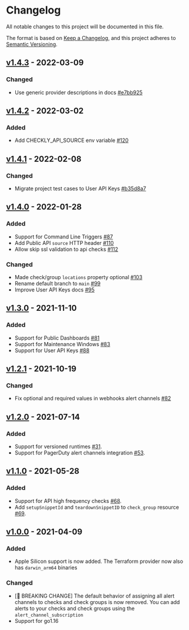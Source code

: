 # Changelog
All notable changes to this project will be documented in this file.

The format is based on [Keep a Changelog](https://keepachangelog.com/en/1.0.0/),
and this project adheres to [Semantic Versioning](https://semver.org/spec/v2.0.0.html).

## [v1.4.3](https://github.com/checkly/terraform-provider-checkly/releases/tag/v1.4.3) - 2022-03-09
### Changed
- Use generic provider descriptions in docs [#e7bb925](https://github.com/checkly/terraform-provider-checkly/commit/e7bb925)

## [v1.4.2](https://github.com/checkly/terraform-provider-checkly/releases/tag/v1.4.2) - 2022-03-02
### Added
- Add CHECKLY_API_SOURCE env variable [#120](https://github.com/checkly/terraform-provider-checkly/issues/120)

## [v1.4.1](https://github.com/checkly/terraform-provider-checkly/releases/tag/v1.4.1) - 2022-02-08

### Changed
- Migrate project test cases to User API Keys [#b35d8a7](https://github.com/checkly/terraform-provider-checkly/commit/b35d8a7)

## [v1.4.0](https://github.com/checkly/terraform-provider-checkly/releases/tag/v1.4.0) - 2022-01-28
### Added
- Support for Command Line Triggers [#87](https://github.com/checkly/terraform-provider-checkly/issues/87)
- Add Public API `source` HTTP header [#110](https://github.com/checkly/terraform-provider-checkly/issues/110)
- Allow skip ssl validation to api checks [#112](https://github.com/checkly/terraform-provider-checkly/issues/112)

### Changed
- Made check/group `locations` property optional [#103](https://github.com/checkly/terraform-provider-checkly/issues/103)
- Rename default branch to `main` [#99](https://github.com/checkly/terraform-provider-checkly/issues/99)
- Improve User API Keys docs [#95](https://github.com/checkly/terraform-provider-checkly/issues/95)

## [v1.3.0](https://github.com/checkly/terraform-provider-checkly/releases/tag/v1.3.0) - 2021-11-10
### Added
- Support for Public Dashboards [#81](https://github.com/checkly/terraform-provider-checkly/issues/81)
- Support for Maintenance Windows [#83](https://github.com/checkly/terraform-provider-checkly/issues/83)
- Support for User API Keys [#88](https://github.com/checkly/terraform-provider-checkly/issues/88)

## [v1.2.1](https://github.com/checkly/terraform-provider-checkly/releases/tag/v1.2.1) - 2021-10-19
### Changed
- Fix optional and required values in webhooks alert channels [#82](https://github.com/checkly/terraform-provider-checkly/pull/82)

## [v1.2.0](https://github.com/checkly/terraform-provider-checkly/releases/tag/v1.2.0) - 2021-07-14
### Added
- Support for versioned runtimes  [#31](https://github.com/checkly/checkly-go-sdk/issues/31).
- Support for PagerDuty alert channels integration [#53](https://github.com/checkly/terraform-provider-checkly/issues/53).


## [v1.1.0](https://github.com/checkly/terraform-provider-checkly/releases/tag/v1.1.0) - 2021-05-28
### Added
- Support for API high frequency checks [#68](https://github.com/checkly/terraform-provider-checkly/issues/68).
- Add `setupSnippetId` and `teardownSnippetID` to `check_group` resource [#69](https://github.com/checkly/terraform-provider-checkly/issues/69).

## [v1.0.0](https://github.com/checkly/terraform-provider-checkly/releases/tag/v1.4.3) - 2021-04-09
### Added
- Apple Silicon support is now added. The Terraform provider now also has `darwin_arm64` binaries

### Changed
- [🚨 BREAKING CHANGE] The default behavior of assigning all alert channels to checks and check groups is now removed. You can add alerts to your checks and check groups using the `alert_channel_subscription`
- Support for go1.16
